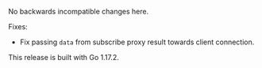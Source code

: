No backwards incompatible changes here.

Fixes:

* Fix passing `data` from subscribe proxy result towards client connection.

This release is built with Go 1.17.2.
